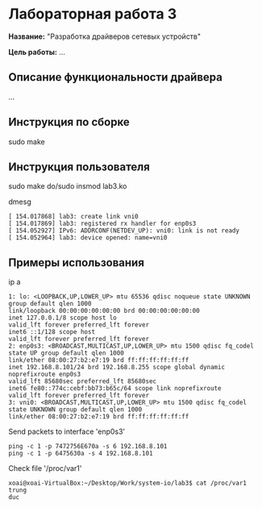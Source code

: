 # Лабораторная работа 3

**Название:** "Разработка драйверов сетевых устройств"

**Цель работы:** ...

## Описание функциональности драйвера

...

## Инструкция по сборке

sudo make 
## Инструкция пользователя

sudo make do/sudo insmod lab3.ko

dmesg
```
[ 154.017868] lab3: create link vni0
[ 154.017869] lab3: registered rx handler for enp0s3
[ 154.052927] IPv6: ADDRCONF(NETDEV_UP): vni0: link is not ready
[ 154.052964] lab3: device opened: name=vni0
```
## Примеры использования
ip a
```
1: lo: <LOOPBACK,UP,LOWER_UP> mtu 65536 qdisc noqueue state UNKNOWN group default qlen 1000
link/loopback 00:00:00:00:00:00 brd 00:00:00:00:00:00
inet 127.0.0.1/8 scope host lo
valid_lft forever preferred_lft forever
inet6 ::1/128 scope host
valid_lft forever preferred_lft forever
2: enp0s3: <BROADCAST,MULTICAST,UP,LOWER_UP> mtu 1500 qdisc fq_codel state UP group default qlen 1000
link/ether 08:00:27:b2:e7:19 brd ff:ff:ff:ff:ff:ff
inet 192.168.8.101/24 brd 192.168.8.255 scope global dynamic noprefixroute enp0s3
valid_lft 85680sec preferred_lft 85680sec
inet6 fe80::774c:cebf:bb73:b65c/64 scope link noprefixroute
valid_lft forever preferred_lft forever
3: vni0: <BROADCAST,MULTICAST,UP,LOWER_UP> mtu 1500 qdisc fq_codel state UNKNOWN group default qlen 1000
link/ether 08:00:27:b2:e7:19 brd ff:ff:ff:ff:ff:ff
```

Send packets to interface 'enp0s3'
```
ping -c 1 -p 7472756E670a -s 6 192.168.8.101
ping -c 1 -p 6475630a -s 4 192.168.8.101
```

Check file '/proc/var1'
```
xoai@xoai-VirtualBox:~/Desktop/Work/system-io/lab3$ cat /proc/var1
trung
duc
```
